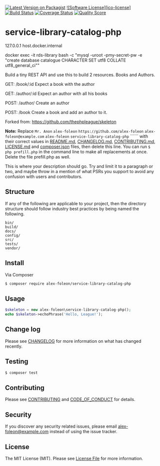 [![Latest Version on Packagist][ico-version]][link-packagist]
[![Software License][ico-license]](LICENSE.md)
[![Build Status][ico-travis]][link-travis]
[![Coverage Status][ico-scrutinizer]][link-scrutinizer]
[![Quality Score][ico-code-quality]][link-code-quality]

# service-library-catalog-php



127.0.0.1 host.docker.internal

docker exec -it rds-library bash -c "mysql -uroot -pmy-secret-pw -e \"create database catalogue CHARACTER SET utf8 COLLATE utf8_general_ci\""


Build a tiny REST API and use this to build 2 resources.
Books and Authors.

GET: /book/:id
Expect a book with the author

GET: /author/:id
Expect an author with all his books

POST: /author/
Create an author

POST: /book
Create a book and add an author to it.



Forked from: https://github.com/thephpleague/skeleton

**Note:** Replace ```Mr. Anon``` ```alex-foleon``` ```https://github.com/alex-foleon``` ```alex-foleon@example.com``` ```alex-foleon``` ```service-library-catalog-php``` `````` with their correct values in [README.md](README.md), [CHANGELOG.md](CHANGELOG.md), [CONTRIBUTING.md](CONTRIBUTING.md), [LICENSE.md](LICENSE.md) and [composer.json](composer.json) files, then delete this line. You can run `$ php prefill.php` in the command line to make all replacements at once. Delete the file prefill.php as well.

This is where your description should go. Try and limit it to a paragraph or two, and maybe throw in a mention of what
PSRs you support to avoid any confusion with users and contributors.

## Structure

If any of the following are applicable to your project, then the directory structure should follow industry best practices by being named the following.

```
bin/        
build/
docs/
config/
src/
tests/
vendor/
```


## Install

Via Composer

``` bash
$ composer require alex-foleon/service-library-catalog-php
```

## Usage

``` php
$skeleton = new alex-foleon\service-library-catalog-php();
echo $skeleton->echoPhrase('Hello, League!');
```

## Change log

Please see [CHANGELOG](CHANGELOG.md) for more information on what has changed recently.

## Testing

``` bash
$ composer test
```

## Contributing

Please see [CONTRIBUTING](CONTRIBUTING.md) and [CODE_OF_CONDUCT](CODE_OF_CONDUCT.md) for details.

## Security

If you discover any security related issues, please email alex-foleon@example.com instead of using the issue tracker.

## License

The MIT License (MIT). Please see [License File](LICENSE.md) for more information.

[ico-version]: https://img.shields.io/packagist/v/alex-foleon/service-library-catalog-php.svg?style=flat-square
[ico-travis]: https://travis-ci.com/github/alex-foleon/service-library-catalog-php.svg?branch=main
[ico-scrutinizer]: https://img.shields.io/scrutinizer/coverage/g/alex-foleon/service-library-catalog-php.svg?style=flat-square
[ico-code-quality]: https://img.shields.io/scrutinizer/g/alex-foleon/service-library-catalog-php.svg?style=flat-square

[link-packagist]: https://packagist.org/packages/alex-foleon/service-library-catalog-php
[link-travis]: https://www.travis-ci.com/github/alex-foleon/service-library-catalog-php
[link-scrutinizer]: https://scrutinizer-ci.com/g/alex-foleon/service-library-catalog-php/code-structure
[link-code-quality]: https://scrutinizer-ci.com/g/alex-foleon/service-library-catalog-php
[link-downloads]: https://packagist.org/packages/alex-foleon/service-library-catalog-php
[link-author]: https://github.com/alex-foleon
[link-contributors]: ../../contributors
